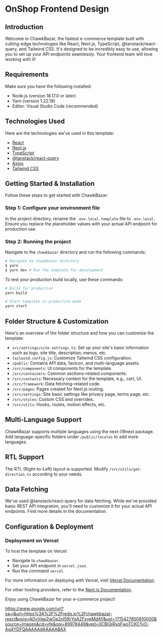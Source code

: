 # OnShop Frontend Design

## Introduction

Welcome to ChawkBazar, the fastest e-commerce template built with cutting-edge technologies like React, Next.js, TypeScript, @tanstack/react-query, and Tailwind CSS. It's designed to be incredibly easy to use, allowing you to set up your API endpoints seamlessly. Your frontend team will love working with it!

## Requirements

Make sure you have the following installed:

- Node.js (version 18.17.0 or later)
- Yarn (version 1.22.19)
- Editor: Visual Studio Code (recommended)

## Technologies Used

Here are the technologies we've used in this template:

- [React](https://reactjs.org/)
- [Next.js](https://nextjs.org/)
- [TypeScript](https://www.typescriptlang.org/)
- [@tanstack/react-query](https://tanstack.com/query/latest)
- [Axios](https://axios-http.com/)
- [Tailwind CSS](https://tailwindcss.com/)

## Getting Started & Installation

Follow these steps to get started with ChawkBazar:

### Step 1: Configure your environment file

In the project directory, rename the `.env.local.template` file to `.env.local`. Ensure you replace the placeholder values with your actual API endpoint for production use.

### Step 2: Running the project

Navigate to the `chawkbazar` directory and run the following commands:

```bash
# Navigate to chawkbazar directory
$ yarn
$ yarn dev # Run the template for development
```

To test your production build locally, use these commands:

```bash
# Build for production
yarn build

# Start template in production mode
yarn start
```

## Folder Structure & Customization

Here's an overview of the folder structure and how you can customize the template:

- `src/settings/site-settings.ts`: Set up your site's basic information such as logo, site title, description, menus, etc.
- `tailwind.config.js`: Customize Tailwind CSS configuration.
- `/public`: Contains API data, favicon, and multi-language assets.
- `/src/components`: UI components for the template.
- `/src/containers`: Common sections-related components.
- `/src/contexts`: Necessary context for the template, e.g., cart, UI.
- `/src/framework`: Data fetching-related code.
- `/src/pages`: Pages created for Next.js routing.
- `/src/settings`: Site basic settings like privacy page, terms page, etc.
- `/src/styles`: Custom CSS and overrides.
- `/src/utils`: Hooks, routes, motion effects, etc.

## Multi-Language Support

ChawkBazar supports multiple languages using the next-i18next package. Add language-specific folders under `/public/locales` to add more languages.

## RTL Support

The RTL (Right-to-Left) layout is supported. Modify `/src/utils/get-direction.ts` according to your needs.


## Data Fetching

We've used @tanstack/react-query for data fetching. While we've provided basic REST API integration, you'll need to customize it for your actual API endpoints. Find more details in the documentation.

## Configuration & Deployment

### Deployment on Vercel

To host the template on Vercel:

- Navigate to `chawkbazar`.
- Set your API endpoint in `vercel.json`.
- Run the command `vercel`.

For more information on deploying with Vercel, visit [Vercel Documentation](https://vercel.com/docs/cli).

For other hosting providers, refer to the [Next.js Documentation](https://nextjs.org/docs/deployment).

Enjoy using ChawkBazar for your e-commerce project!

https://www.google.com/url?sa=i&url=https%3A%2F%2Fredq.io%2Fchawkbazar-react&psig=AOvVaw2wOe2nI5RrYqAZFsyeMdAY&ust=1715427850810000&source=images&cd=vfe&opi=89978449&ved=0CBIQjRxqFwoTCKC1yO-Ag4YDFQAAAAAdAAAAABAX
